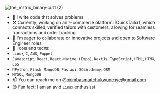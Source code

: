 
![the_matrix_binary-cut1 (2)](https://github.com/obimbasmart/obimbasmart/assets/67028610/307e9c56-9457-475a-93ec-fcf24f47d811)


- 🌱 I write code that solves problems
- ⚒️ Currently, working on an e-commerce platform: [QuickTailor], which connects skilled, verified tailors with customers, allowing for seamless transactions and order tracking
- 🤔 I'm eager to collaborate on innovative projects and open to Software Engineer roles
- 🔧 Tools and techs:
-  `Linux`, `C`, `AWS`, `Puppet`
-  `Javascript`, `React`, `React-Native (Expo)`, `NextJs`, `TypeScript`, `HTML`, `HTMX`, `CSS`
-  `🐍Python`,  `Flask`, `MongoDB`,  `Fastapi`,  `SQLAlchemy`, `ORM`
-  `MYSQL`, `MongoDB`
- 📫 You can reach me on @obimbasmartchukwunenye@gmail.com
- 😊 Fun fact: I am an avid `Linux` enthusiast
<!--
**obimbasmart/obimbasmart** is a ✨ _special_ ✨ repository because its `README.md` (this file) appears on your GitHub profile.

